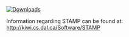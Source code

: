 [![Downloads](https://pepy.tech/badge/stamp/month)](https://pepy.tech/project/stamp)

Information regarding STAMP can be found at:
http://kiwi.cs.dal.ca/Software/STAMP
